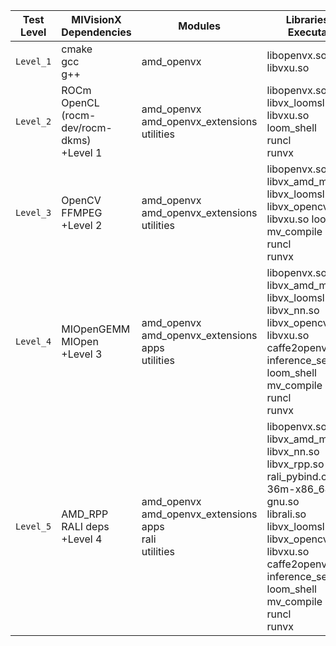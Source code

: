| Test Level | MIVisionX Dependencies | Modules | Libraries and Executables |
|------------|------------------------|---------|---------------------------|
|`Level_1`|cmake <br> gcc <br> g++|amd_openvx|libopenvx.so <br> libvxu.so|
|`Level_2`|ROCm OpenCL (rocm-dev/rocm-dkms) <br> +Level 1|amd_openvx <br> amd_openvx_extensions <br> utilities|libopenvx.so <br> libvx_loomsl.so <br>  libvxu.so <br> loom_shell <br> runcl <br> runvx|
|`Level_3`|OpenCV <br>  FFMPEG <br> +Level 2|amd_openvx <br> amd_openvx_extensions <br> utilities|libopenvx.so <br>  libvx_amd_media.so <br>  libvx_loomsl.so <br>  libvx_opencv.so <br>  libvxu.so loom_shell <br>  mv_compile <br>  runcl <br>  runvx|
|`Level_4`|MIOpenGEMM <br> MIOpen <br> +Level 3|amd_openvx <br>  amd_openvx_extensions <br> apps <br> utilities|libopenvx.so <br>  libvx_amd_media.so <br>  libvx_loomsl.so <br>  libvx_nn.so <br>  libvx_opencv.so <br>  libvxu.so <br> caffe2openvx <br>  inference_server_app <br>  loom_shell <br>  mv_compile <br>  runcl <br>  runvx|
|`Level_5`|AMD_RPP <br> RALI deps <br> +Level 4|amd_openvx <br> amd_openvx_extensions <br> apps <br> rali <br> utilities|libopenvx.so <br>  libvx_amd_media.so  <br> libvx_nn.so <br> libvx_rpp.so <br>  rali_pybind.cpython-36m-x86_64-linux-gnu.so <br> librali.so   <br>  libvx_loomsl.so <br> libvx_opencv.so <br>  libvxu.so <br> caffe2openvx <br>  inference_server_app <br>  loom_shell <br>  mv_compile <br>  runcl <br>  runvx |
